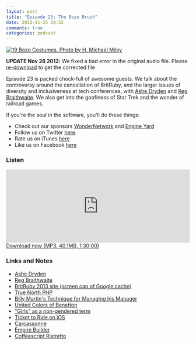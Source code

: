 ```yaml
---
layout: post
title: "Episode 23: The Bozo Brush"
date: 2012-11-25 20:52
comments: true
categories: podcast
---
```


[![19 Bozo Costumes. Photo by H. Michael Miley](http://farm9.staticflickr.com/8472/8088535219_acc95ce9a8_z.jpg)](http://www.flickr.com/photos/mike_miley/8088535219 "19 Bozo Costumes. H. Michael Miley")

**UPDATE Nov 28 2012:** We fixed a bad error in the original audio file. Please [re-download](http://audio.simplecast.com/35281.mp3) to get the corrected file

Episode 23 is packed chock-full of awesome guests. We talk about the controversy around the cancellation of BritRuby, and the larger issues of diversity and inclusiveness at tech conferences, with [Ashe Dryden](http://ashedryden.com/) and [Reg Braithwaite](http://braythwayt.com/). We also get into the goofiness of Star Trek and the wonder of railroad games.

If you're the soul in the software, you'll do these things:

* Check out our sponsors [WonderNetwork](https://wondernetwork.com/) and [Engine Yard](http://www.engineyard.com/)
* Follow us on Twitter [here](https://twitter.com/dev_hell).
* Rate us on iTunes [here](http://itunes.apple.com/us/podcast/dev-hell/id489840699)
* Like us on Facebook [here](https://www.facebook.com/devhellpodcast)

### Listen

<iframe frameborder='0' height='200px' scrolling='no' seamless src='https://embed.simplecast.com/35280?color=f5f5f5' width='100%'></iframe>
<a href="http://audio.simplecast.com/35280.mp3" rel="enclosure">Download now (MP3, 40.1MB, 1:30:00)</a>

### Links and Notes

* [Ashe Dryden](http://ashedryden.com/)
* [Reg Braithwaite](http://braythwayt.com/)
* [BritRuby 2013 site (screen cap of Google cache)](http://gim.ie/_VK9)
* [True North PHP](http://truenorthphp.ca/)
* [Billy Martin's Technique for Managing his Manager](http://weblog.raganwald.com/2008/01/billy-martins-technique-for-managing.html)
* [United Colors of Benetton](http://www.benetton.com/us/)
* ["Girls" as a non-gendered term](http://www.etymonline.com/index.php?term=girl)
* [Ticket to Ride on iOS](https://itunes.apple.com/us/app/ticket-to-ride/id432504470?mt=8)
* [Carcassonne](http://boardgamegeek.com/boardgame/822/carcassonne)
* [Empire Builder](http://en.wikipedia.org/wiki/Empire_Builder_%28board_game%29)
* [Coffeescript Ristretto](https://leanpub.com/coffeescript-ristretto)